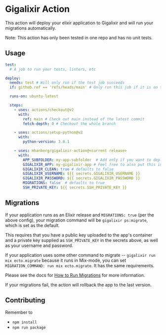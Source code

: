 # Gigalixir Action

This action will deploy your elixir application to Gigalixir and will run your migrations automatically.

Note: This action has only been tested in one repo and has no unit tests.

## Usage

```yaml
test:
  # A job to run your tests, linters, etc

deploy:
  needs: test # Will only run if the test job succeeds
  if: github.ref == 'refs/heads/main' # Only run this job if it is on the main branch

  runs-on: ubuntu-latest

  steps:
    - uses: actions/checkout@v2
      with:
        ref: main # Check out main instead of the latest commit
        fetch-depth: 0 # Checkout the whole branch

    - uses: actions/setup-python@v2
      with:
        python-version: 3.8.1

    - uses: mhanberg/gigalixir-action@<current release>
      with:
        APP_SUBFOLDER: my-app-subfolder  # Add only if you want to deploy an app that is not at the root of your repository
        GIGALIXIR_APP: my-gigalixir-app # Feel free to also put this in your secrets
        GIGALIXIR_CLEAN: true # defaults to false
        GIGALIXIR_USERNAME: ${{ secrets.GIGALIXIR_USERNAME }}
        GIGALIXIR_PASSWORD: ${{ secrets.GIGALIXIR_PASSWORD }}
        MIGRATIONS: false  # defaults to true
        SSH_PRIVATE_KEY: ${{ secrets.SSH_PRIVATE_KEY }}
```

## Migrations

If your application runs as an Elixir release and `MIGRATIONS: true` (per the
above config), your migration command will be `gigalixir ps:migrate`, which is
set as the default.

This requires that you have a public key uploaded to the
app's container and a private key supplied as `SSH_PRIVATE_KEY` in the secrets
above, as well as your username and password.

If your application uses some other command to migrate -- `gigalixir run mix
ecto.migrate` because it runs in Mix-mode, you can set `MIGRATION_COMMAND: run
mix ecto.migrate`. It has the same requirements.

Please see the docs for [How to Run Migrations](https://gigalixir.readthedocs.io/en/latest/main.html#migrations) for more information.

If your migrations fail, the action will rollback the app to the last version.

## Contributing

Remember to

- `npm install`
- `npm run package`
